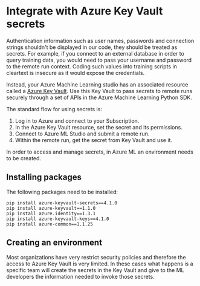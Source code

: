# Integrate with Azure Key Vault secrets

Authentication information such as user names, passwords and connection strings shouldn't be displayed in our code, they should be treated as secrets. For example, if you connect to an external database in order to query training data, you would need to pass your username and password to the remote run context. Coding such values into training scripts in cleartext is insecure as it would expose the credentials.

Instead, your Azure Machine Learning studio has an associated resource called a [Azure Key Vault](https://docs.microsoft.com/en-us/azure/key-vault/general/overview). Use this Key Vault to pass secrets to remote runs securely through a set of APIs in the Azure Machine Learning Python SDK.

The standard flow for using secrets is:

1. Log in to Azure and connect to your Subscription.
2. In the Azure Key Vault resource, set the secret and its permissions.
3. Connect to Azure ML Studio and submit a remote run.
4. Within the remote run, get the secret from Key Vault and use it.

In order to access and manage secrets, in Azure ML an environment needs to be created.

## Installing packages
The following packages need to be installed:

```
pip install azure-keyvault-secrets==4.1.0
pip install azure-keyvault==1.1.0
pip install azure.identity==1.3.1
pip install azure-keyvault-keys==4.1.0
pip install azure-common==1.1.25
```

## Creating an environment


Most organizations have very restrict security policies and therefore the access to Azure Key Vault is very limited. In these cases what happens is a specific team will create the secrets in the Key Vault and give to the ML developers the information needed to invoke those secrets.
